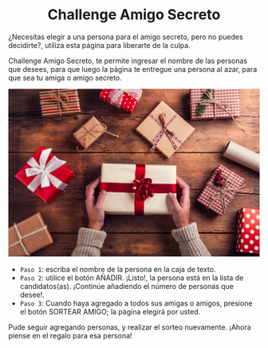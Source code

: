 <h1 align="center">Challenge Amigo Secreto</h1>

¿Necesitas elegir a una persona para el amigo secreto, pero no puedes decidirte?, utiliza esta página para liberarte de la culpa.

Challenge Amigo Secreto, te permite ingresar el nombre de las personas que desees, para que luego la página te entregue una persona al azar, para que sea tu amiga o amigo secreto.

![alt text](amigosecreto.jpg)

- `Paso 1`: escriba el nombre de la persona en la caja de texto.
- `Paso 2`: utilice el botón AÑADIR. ¡Listo!, la persona está en la lista de candidatos(as).
   ¡Continúe añadiendo el número de personas que desee!.
- `Paso 3`: Cuando haya agregado a todos sus amigas o amigos, presione el botón SORTEAR AMIGO; la página elegirá por usted.

Pude seguir agregando personas, y realizar el sorteo nuevamente. ¡Ahora piense en el regalo para esa persona!